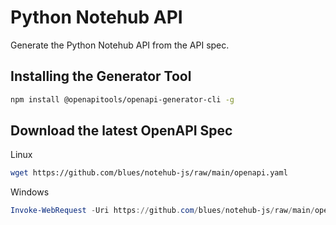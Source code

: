 # Python Notehub API

Generate the Python Notehub API from the API spec.

## Installing the Generator Tool

```bash
npm install @openapitools/openapi-generator-cli -g
```

## Download the latest OpenAPI Spec

Linux

```bash
wget https://github.com/blues/notehub-js/raw/main/openapi.yaml
```

Windows

```powershell
Invoke-WebRequest -Uri https://github.com/blues/notehub-js/raw/main/openapi.yaml -OutFile ./openapi.yaml
```

